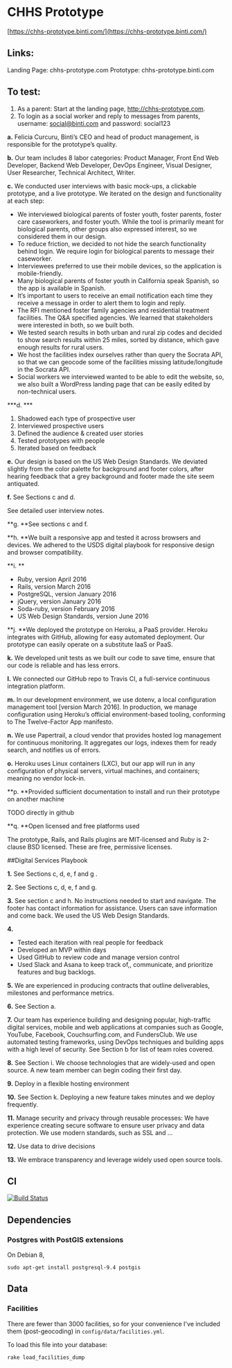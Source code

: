 # CHHS Prototype

[https://chhs-prototype.binti.com/](https://chhs-prototype.binti.com/)

## Links:
Landing Page: chhs-prototype.com
Prototype: chhs-prototype.binti.com

## To test:
1. As a parent: Start at the landing page, http://chhs-prototype.com.
2. To login as a social worker and reply to messages from parents, username: social@binti.com and password: social123

**a.** Felicia Curcuru, Binti’s CEO and head of product management, is responsible for the prototype’s quality.

**b.** Our team includes 8 labor categories: Product Manager, Front End Web Developer, Backend Web Developer, DevOps Engineer, Visual Designer, User Researcher, Technical Architect, Writer.

**c.** We conducted user interviews with basic mock-ups, a clickable prototype, and a live prototype. We iterated on the design and functionality at each step:
* We interviewed biological parents of foster youth, foster parents, foster care caseworkers, and foster youth. While the tool is primarily meant for biological parents, other groups also expressed interest, so we considered them in our design.
* To reduce friction, we decided to not hide the search functionality behind login. We require login for biological parents to message their caseworker.
* Interviewees preferred to use their mobile devices, so the application is mobile-friendly. 
* Many biological parents of foster youth in California speak Spanish, so the app is available in Spanish.
* It’s important to users to receive an email notification each time they receive a message in order to alert them to login and reply.
* The RFI mentioned foster family agencies and residential treatment facilities. The Q&A specified agencies. We learned that stakeholders were interested in both, so we built both.
* We tested search results in both urban and rural zip codes and decided to show search results within 25 miles, sorted by distance, which gave enough results for rural users. 
* We host the facilities index ourselves rather than query the Socrata API, so that we can geocode some of the facilities missing latitude/longitude in the Socrata API.
* Social workers we interviewed wanted to be able to edit the website, so, we also built a WordPress landing page that can be easily edited by non-technical users. 

***d. ***
1. Shadowed each type of prospective user 
2. Interviewed prospective users 
3. Defined the audience & created user stories 
4. Tested prototypes with people 
5. Iterated based on feedback

**e.** Our design is based on the US Web Design Standards. We deviated slightly from the color palette for background and footer colors, after hearing feedback that a grey background and footer made the site seem antiquated.

**f.** See Sections c and d.

See detailed user interview notes.

**g. **See sections c and f.

**h. **We built a responsive app and tested it across browsers and devices. We adhered to the USDS digital playbook for responsive design and browser compatibility.

**i. **
* Ruby, version April 2016
* Rails, version March 2016
* PostgreSQL, version January 2016
* jQuery, version January 2016
* Soda-ruby, version February 2016
* US Web Design Standards, version June 2016

**j. **We deployed the prototype on Heroku, a PaaS provider. Heroku integrates with GitHub, allowing for easy automated deployment. Our prototype can easily operate on a substitute IaaS or PaaS.

**k.** We developed unit tests as we built our code to save time, ensure that our code is reliable and has less errors. 

**l.** We connected our GitHub repo to Travis CI, a full-service continuous integration platform. 

**m.** In our development environment, we use dotenv, a local configuration management tool [version March 2016]. In production, we manage configuration using Heroku’s official environment-based tooling, conforming to The Twelve-Factor App manifesto.

**n.** We use Papertrail, a cloud vendor that provides hosted log management for continuous monitoring. It aggregates our logs, indexes them for ready search, and notifies us of errors. 

**o.** Heroku uses Linux containers (LXC), but our app will run in any configuration of physical servers, virtual machines, and containers; meaning no vendor lock-in. 

**p. **Provided sufficient documentation to install and run their prototype on another machine

TODO directly in github

**q. **Open licensed and free platforms used 

The prototype, Rails, and Rails plugins are MIT-licensed and Ruby is 2-clause BSD licensed. These are free, permissive licenses.

##Digital Services Playbook 

**1.** See Sections c, d, e, f and g .

**2.** See Sections c, d, e, f and g. 

**3.** See section c and h. No instructions needed to start and navigate. The footer has contact information for assistance. Users can save information and come back. We used the US Web Design Standards.

**4.**
* Tested each iteration with real people for feedback
* Developed an MVP within days
* Used GitHub to review code and manage version control 
* Used Slack and Asana to keep track of,, communicate, and prioritize features and bug backlogs.

**5.** We are experienced in producing contracts that outline deliverables, milestones and performance metrics.

**6.** See Section a.

**7.** Our team has experience building and designing popular, high-traffic digital services, mobile and web applications at companies such as Google, YouTube, Facebook, Couchsurfing.com, and FundersClub. We use automated testing frameworks, using DevOps techniques and building apps with a high level of security. See Section b for list of team roles covered.

**8.** See Section i. We choose technologies that are widely-used and open source. A new team member can begin coding their first day.

**9.** Deploy in a flexible hosting environment

**10.** See Section k. Deploying a new feature takes minutes and we deploy frequently. 

**11.** Manage security and privacy through reusable processes: We have experience creating secure software to ensure user privacy and data protection. We use modern standards, such as SSL and … 

**12.** Use data to drive decisions

**13.** We embrace transparency and leverage widely used open source tools.

## CI

[![Build Status](https://travis-ci.org/binti-family/CHHS_Prototype.svg?branch=master)](https://travis-ci.org/binti-family/CHHS_Prototype)

## Dependencies

### Postgres with PostGIS extensions

On Debian 8,

```
sudo apt-get install postgresql-9.4 postgis
```

## Data

### Facilities

There are fewer than 3000 facilities, so for your convenience I've included them (post-geocoding) in `config/data/facilities.yml`.

To load this file into your database:

```
rake load_facilities_dump
```